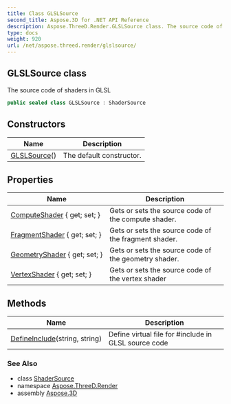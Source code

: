 ```yaml
---
title: Class GLSLSource
second_title: Aspose.3D for .NET API Reference
description: Aspose.ThreeD.Render.GLSLSource class. The source code of shaders in GLSL
type: docs
weight: 920
url: /net/aspose.threed.render/glslsource/
---
```

## GLSLSource class

The source code of shaders in GLSL

```csharp
public sealed class GLSLSource : ShaderSource
```

## Constructors

| Name | Description |
| --- | --- |
| [GLSLSource](glslsource/)() | The default constructor. |

## Properties

| Name | Description |
| --- | --- |
| [ComputeShader](../../aspose.threed.render/glslsource/computeshader/) { get; set; } | Gets or sets the source code of the compute shader. |
| [FragmentShader](../../aspose.threed.render/glslsource/fragmentshader/) { get; set; } | Gets or sets the source code of the fragment shader. |
| [GeometryShader](../../aspose.threed.render/glslsource/geometryshader/) { get; set; } | Gets or sets the source code of the geometry shader. |
| [VertexShader](../../aspose.threed.render/glslsource/vertexshader/) { get; set; } | Gets or sets the source code of the vertex shader |

## Methods

| Name | Description |
| --- | --- |
| [DefineInclude](../../aspose.threed.render/glslsource/defineinclude/)(string, string) | Define virtual file for #include in GLSL source code |

### See Also

* class [ShaderSource](../shadersource/)
* namespace [Aspose.ThreeD.Render](../../aspose.threed.render/)
* assembly [Aspose.3D](../../)


